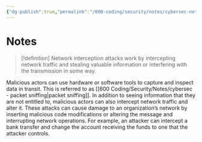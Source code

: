 ```yaml
---
{"dg-publish":true,"permalink":"/600-coding/security/notes/cybersec-network-interception-attacks/","tags":["CyberSecurity"]}
---
```



# Notes
> [!definition] 
> Network interception attacks work by intercepting network traffic and stealing valuable information or interfering with the transmission in some way.

Malicious actors can use hardware or software tools to capture and inspect data in transit. This is referred to as [[600 Coding/Security/Notes/cybersec - packet sniffing\|packet sniffing]]. In addition to seeing information that they are not entitled to, malicious actors can also intercept network traffic and alter it. These attacks can cause damage to an organization’s network by inserting malicious code modifications or altering the message and interrupting network operations. For example, an attacker can intercept a bank transfer and change the account receiving the funds to one that the attacker controls.
